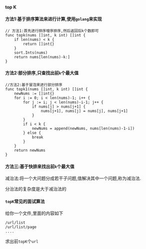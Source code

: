 #### top K 




#### 方法1:基于排序算法来进行计算,使用`golang`来实现

```
// 方法1:首先进行排序增序排序,然后返回后k个数即可
func topk(nums []int, k int) []int {
	if len(nums) < k {
		return []int{}
	}
	sort.Ints(nums)
	return nums[len(nums)-k:]
}

```


#### 方法2:部分排序,只查找出前`k`个最大值


```
//方法2:基于冒泡来进行部分排序
func topk1(nums []int, k int) []int {
	newNums := []int{}
	for i := 0; i < len(nums)-1; i++ {
		for j := i; j < len(nums)-i-1; j++ {
			if nums[j] > nums[j+1] {
				nums[j+1], nums[j] = nums[j], nums[j+1]
			}
		}
		if i < k {
			newNums = append(newNums, nums[len(nums)-1-i])
		} else {
			break
		}
	}
	return newNums
}
```


#### 方法三:基于快排来找出前`k`个最大值


减治法:将一个大问题分成若干子问题,值解决其中一个问题,称为减治法.

分治法的复杂度是大于减治法的







#### `topK`常见的面试算法
给你一个文件,里面的内容如下
```
/url/list 
/url/list/page
....
```
求出前`topK`个`url`
